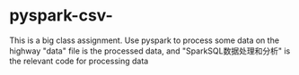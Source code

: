 # pyspark-csv-
This is a big class assignment. Use pyspark to process some data on the highway
"data" file is the processed data, and "SparkSQL数据处理和分析" is the relevant code for processing data
